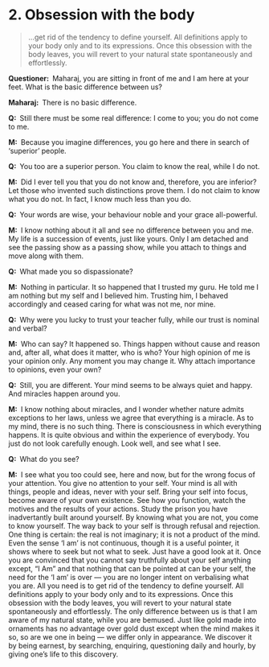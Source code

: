# 2. Obsession with the body

>…get rid of the tendency to define yourself. All definitions apply to your body only and to its expressions. Once this obsession with the body leaves, you will revert to your natural state spontaneously and effortlessly.

**Questioner:**&ensp;Maharaj, you are sitting in front of me and I am here at your feet. What is the basic difference between us?

**Maharaj:**&ensp;There is no basic difference.

**Q:**&ensp;Still there must be some real difference: I come to you; you do not come to me.

**M:**&ensp;Because you imagine differences, you go here and there in search of ‘superior’ people.

**Q:**&ensp;You too are a superior person. You claim to know the real, while I do not.

**M:**&ensp;Did I ever tell you that you do not know and, therefore, you are inferior? Let those who invented such distinctions prove them. I do not claim to know what you do not. In fact, I know much less than you do.

**Q:**&ensp;Your words are wise, your behaviour noble and your grace all-powerful.

**M:**&ensp;I know nothing about it all and see no difference between you and me. My life is a succession of events, just like yours. Only I am detached and see the passing show as a passing show, while you attach to things and move along with them.

**Q:**&ensp;What made you so dispassionate?

**M:**&ensp;Nothing in particular. It so happened that I trusted my <span data-tippy-content="Spiritual teacher, preceptor.">guru</span>. He told me I am nothing but my self and I believed him. Trusting him, I behaved accordingly and ceased caring for what was not me, nor mine.

**Q:**&ensp;Why were you lucky to trust your teacher fully, while our trust is nominal and verbal?

**M:**&ensp;Who can say? It happened so. Things happen without cause and reason and, after all, what does it matter, who is who? Your high opinion of me is your opinion only. Any moment you may change it. Why attach importance to opinions, even your own?

**Q:**&ensp;Still, you are different. Your mind seems to be always quiet and happy. And miracles happen around you.

**M:**&ensp;I know nothing about miracles, and I wonder whether nature admits exceptions to her laws, unless we agree that everything is a miracle. As to my mind, there is no such thing. There is consciousness in which everything happens. It is quite obvious and within the experience of everybody. You just do not look carefully enough. Look well, and see what I see.

**Q:**&ensp;What do you see?

**M:**&ensp;I see what you too could see, here and now, but for the wrong focus of your attention. You give no attention to your self. Your mind is all with things, people and ideas, never with your self. Bring your self into focus, become aware of your own existence. See how you function, watch the motives and the results of your actions. Study the prison you have inadvertantly built around yourself. By knowing what you are not, you come to know yourself. The way back to your self is through refusal and rejection. One thing is certain: the real is not imaginary; it is not a product of the mind. Even the sense ‘I am’ is not continuous, though it is a useful pointer, it shows where to seek but not what to seek. Just have a good look at it. Once you are convinced that you cannot say truthfully about your self anything except, “I Am” and that nothing that can be pointed at can be your self, the need for the ‘I am’ is over — you are no longer intent on verbalising what you are. All you need is to get rid of the tendency to define yourself. All definitions apply to your body only and to its expressions. Once this obsession with the body leaves, you will revert to your natural state spontaneously and effortlessly. The only difference between us is that I am aware of my natural state, while you are bemused. Just like gold made into ornaments has no advantage over gold dust except when the mind makes it so, so are we one in being — we differ only in appearance. We discover it by being earnest, by searching, enquiring, questioning daily and hourly, by giving one’s life to this discovery.

<script>
export default {
  props: ["slot-key"],
  mounted () {
    tippy("[data-tippy-content]", {allowHTML: true});
  }
}
</script>